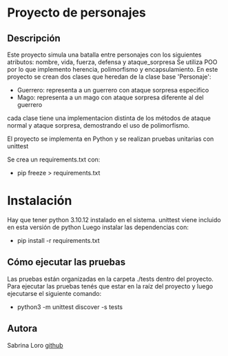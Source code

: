 # Proyecto de personajes

## Descripción
Este proyecto simula una batalla entre personajes con los siguientes atributos: nombre, vida, fuerza, defensa y ataque_sorpresa
Se utiliza POO por lo que implemento herencia, polimorfismo y encapsulamiento.
En este proyecto se crean dos clases que heredan de la clase base 'Personaje':
- Guerrero: representa a un guerrero con ataque sorpresa especifico
- Mago: representa a un mago con ataque sorpresa diferente al del guerrero

cada clase tiene una implementacion distinta de los métodos de ataque normal y ataque sorpresa, demostrando el uso de polimorfismo.

El proyecto se implementa en Python y se realizan pruebas unitarias con unittest

Se crea un requirements.txt con:
- pip freeze > requirements.txt

# Instalación
Hay que tener python 3.10.12 instalado en el sistema. 
unittest viene incluido en esta versión de python
Luego instalar las dependencias con:
- pip install -r requirements.txt


## Cómo ejecutar las pruebas
Las pruebas están organizadas en la carpeta ./tests dentro del proyecto. Para ejecutar las pruebas tenés que estar en la raíz del proyecto y luego ejecutarse el siguiente comando:
- python3 -m unittest discover -s tests

## Autora
Sabrina Loro
[github](https://github.com/TanyAR24/ProyectoJuego)